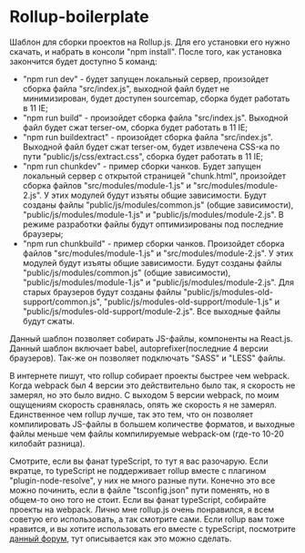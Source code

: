 # Rollup-boilerplate

Шаблон для сборки проектов на Rollup.js. Для его установки его нужно скачать, и набрать в консоли "npm install". После того, как установка закончится будет доступно 5 команд:

- "npm run dev" - будет запущен локальный сервер, произойдет сборка файла "src/index.js", выходной файл будет не минимизирован, будет доступен sourcemap, сборка будет работать в 11 IE;
- "npm run build" - произойдет сборка файла "src/index.js". Выходной файл будет сжат terser-ом, сборка будет работать в 11 IE;
- "npm run buildextract" - произойдет сборка файла "src/index.js". Выходной файл будет сжат terser-ом, будет извлечена CSS-ка по пути "public/js/css/extract.css", сборка будет работать в 11 IE;
- "npm run chunkdev" - пример сборки чанков. Будет запущен локальный сервер с открытой страницей "chunk.html", произойдет сборка файлов "src/modules/module-1.js" и "src/modules/module-2.js". У этих модулей будут изъяты общие зависимости. Будут созданы файлы "public/js/modules/common.js" (общие зависимости), "public/js/modules/module-1.js" и "public/js/modules/module-2.js". В режиме разработки файлы будут оптимизированы под последние браузеры;
- "npm run chunkbuild" - пример сборки чанков. Произойдет сборка файлов "src/modules/module-1.js" и "src/modules/module-2.js". У этих модулей будут изъяты общие зависимости. Будут созданы файлы "public/js/modules/common.js" (общие зависимости), "public/js/modules/module-1.js" и "public/js/modules/module-2.js". Для старых браузеров будут созданы файлы "public/js/modules-old-support/common.js", "public/js/modules-old-support/module-1.js" и "public/js/modules-old-support/module-2.js". Все выходные файлы будут сжаты.

Данный шаблон позволяет собирать JS-файлы, компоненты на React.js. Данный шаблон включает babel, autoprefixer(последние 4 версии браузеров). Так-же он позволяет подключать "SASS" и "LESS" файлы.

В интернете пишут, что rollup собирает проекты быстрее чем webpack. Когда webpack был 4 версии это действительно было так, я скорость не замерял, но это было видно. С выходом 5 версии webpack, по моим ощущениям скорость сравнялась, опять же скорость я не замерял. Единственное чем rollup лучше, так это тем, что он позволяет компилировать JS-файлы в большем количестве форматов, и выходные файлы меньше чем файлы компилируемые webpack-ом (где-то 10-20 килобайт разница).

Смотрите, если вы фанат typeScript, то тут я вас разочарую. Если вкратце, то typeScript не поддерживает rollup вместе с плагином "plugin-node-resolve", у них не много разные пути. Конечно это все можно починить, если в файле "tsconfig.json" пути поменять, но в общем-то оно того не стоит. Если вы фанат typeScript, собирайте проекты на webpack. Лично мне rollup.js очень понравился, я всем советую его использовать, а так смотрите сами. Если rollup вам тоже нравится, и вы хотите использовать его вместе с typeScript, посмотрите <a href = "https://github.com/open-wc/open-wc/pull/487" target = "_blank">данный форум</a>, тут описывается как это можно сделать.